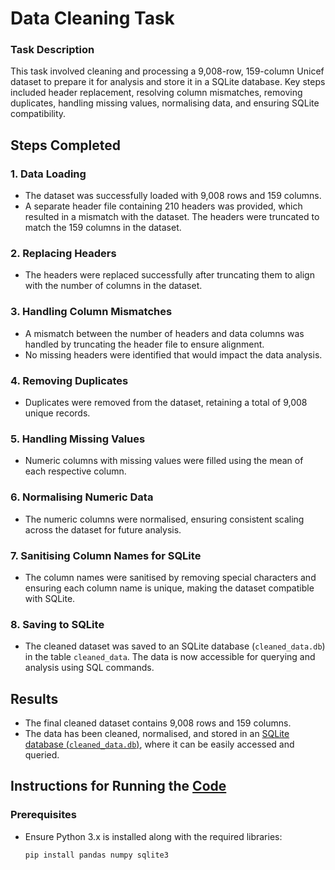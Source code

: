 # Data Cleaning Task

### Task Description

This task involved cleaning and processing a 9,008-row, 159-column Unicef dataset to prepare it for analysis and store it in a SQLite database. Key steps included header replacement, resolving column mismatches, removing duplicates, handling missing values, normalising data, and ensuring SQLite compatibility.

## Steps Completed

### 1. **Data Loading**
   - The dataset was successfully loaded with 9,008 rows and 159 columns.
   - A separate header file containing 210 headers was provided, which resulted in a mismatch with the dataset. The headers were truncated to match the 159 columns in the dataset.

### 2. **Replacing Headers**
   - The headers were replaced successfully after truncating them to align with the number of columns in the dataset.

### 3. **Handling Column Mismatches**
   - A mismatch between the number of headers and data columns was handled by truncating the header file to ensure alignment.
   - No missing headers were identified that would impact the data analysis.

### 4. **Removing Duplicates**
   - Duplicates were removed from the dataset, retaining a total of 9,008 unique records.

### 5. **Handling Missing Values**
   - Numeric columns with missing values were filled using the mean of each respective column.

### 6. **Normalising Numeric Data**
   - The numeric columns were normalised, ensuring consistent scaling across the dataset for future analysis.

### 7. **Sanitising Column Names for SQLite**
   - The column names were sanitised by removing special characters and ensuring each column name is unique, making the dataset compatible with SQLite.

### 8. **Saving to SQLite**
   - The cleaned dataset was saved to an SQLite database (`cleaned_data.db`) in the table `cleaned_data`. The data is now accessible for querying and analysis using SQL commands.

## Results

- The final cleaned dataset contains 9,008 rows and 159 columns.
- The data has been cleaned, normalised, and stored in an [SQLite database (`cleaned_data.db`)](./data/cleaned_data.db), where it can be easily accessed and queried.

## Instructions for Running the [Code](./data-cleaning.py)

### Prerequisites

- Ensure Python 3.x is installed along with the required libraries:
  ```bash
  pip install pandas numpy sqlite3
